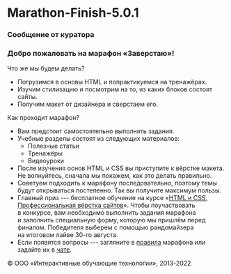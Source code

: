 # Marathon-Finish-5.0.1

 ### Сообщение от куратора

### Добро пожаловать на марафон «Заверстаю»!

Что же мы будем делать?

-   Погрузимся в основы HTML и попрактикуемся на тренажёрах.
-   Изучим стилизацию и посмотрим на то, из каких блоков состоят сайты.
-   Получим макет от дизайнера и сверстаем его.

Как проходит марафон?

-   Вам предстоит самостоятельно выполнять задания.
-   Учебные разделы состоят из следующих материалов:
    -   Полезные статьи
    -   Тренажёры
    -   Видеоуроки
-   После изучения основ HTML и CSS вы приступите к вёрстке макета. Не волнуйтесь, сначала мы покажем, как это делать правильно.
-   Советуем подходить к марафону последовательно, поэтому темы будут открываться постепенно. Так вы получите максимум пользы.
-   Главный приз --- бесплатное обучение на курсе «[HTML и CSS. Профессиональная вёрстка сайтов](https://htmlacademy.ru/intensive/htmlcss)». Чтобы поучаствовать в конкурсе, вам необходимо выполнить задания марафона и заполнить специальную форму, которую мы пришлём перед финалом. Победителя выберем с помощью рандомайзера на итоговом лайве 30-го августа.
-   Если появятся вопросы --- загляните в [правила](https://disk.yandex.ru/i/9UkhAaLlFUbZAw) марафона или задайте их в [чате](https://t.me/+jqy8GXyC-VFiNjUy).

© ООО «Интерактивные обучающие технологии», 2013-2022
